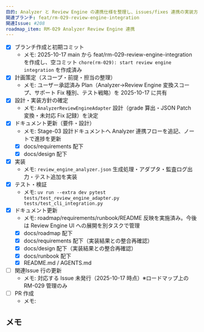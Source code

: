 ```yaml
---
目的: Analyzer と Review Engine の連携仕様を整理し、issues/fixes 連携の実装方針を確定する
関連ブランチ: feat/rm-029-review-engine-integration
関連Issue: #208
roadmap_item: RM-029 Analyzer Review Engine 連携
---
```


- [x] ブランチ作成と初期コミット
  - メモ: 2025-10-17 main から feat/rm-029-review-engine-integration を作成し、空コミット `chore(rm-029): start review engine integration` を作成済み
- [x] 計画策定（スコープ・前提・担当の整理）
  - メモ: ユーザー承認済み Plan（Analyzer→Review Engine 変換スコープ、サポート Fix 種別、テスト戦略）を 2025-10-17 に共有
- [x] 設計・実装方針の確定
  - メモ: `AnalyzerReviewEngineAdapter` 設計（grade 算出・JSON Patch 変換・未対応 Fix 記録）を決定
- [x] ドキュメント更新（要件・設計）
  - メモ: Stage-03 設計ドキュメントへ Analyzer 連携フローを追記、ノートで進捗を更新
  - [x] docs/requirements 配下
  - [x] docs/design 配下
- [x] 実装
  - メモ: `review_engine_analyzer.json` 生成処理・アダプタ・監査ログ出力・テスト追加を実装
- [x] テスト・検証
  - メモ: `uv run --extra dev pytest tests/test_review_engine_adapter.py tests/test_cli_integration.py`
- [x] ドキュメント更新
  - メモ: roadmap/requirements/runbook/README 反映を実施済み。今後は Review Engine UI への展開を別タスクで管理
  - [x] docs/roadmap 配下
  - [x] docs/requirements 配下（実装結果との整合再確認）
  - [x] docs/design 配下（実装結果との整合再確認）
  - [x] docs/runbook 配下
  - [x] README.md / AGENTS.md
- [ ] 関連Issue 行の更新
  - メモ: 対応する Issue 未発行（2025-10-17 時点）※ロードマップ上の RM-029 管理のみ
- [ ] PR 作成
  - メモ: 

## メモ
